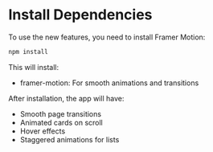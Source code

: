 # Install Dependencies

To use the new features, you need to install Framer Motion:

```bash
npm install
```

This will install:
- framer-motion: For smooth animations and transitions

After installation, the app will have:
- Smooth page transitions
- Animated cards on scroll
- Hover effects
- Staggered animations for lists